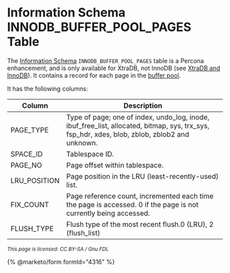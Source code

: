 # Information Schema INNODB\_BUFFER\_POOL\_PAGES Table

The [Information Schema](../../) `INNODB_BUFFER_POOL_PAGES` table is a Percona enhancement, and is only available for XtraDB, not InnoDB (see [XtraDB and InnoDB](../../../../../server-usage/storage-engines/innodb/)). It contains a record for each page in the [buffer pool](../../../../../server-usage/storage-engines/innodb/innodb-buffer-pool.md).

It has the following columns:

| Column        | Description                                                                                                                                        |
| ------------- | -------------------------------------------------------------------------------------------------------------------------------------------------- |
| PAGE\_TYPE    | Type of page; one of index, undo\_log, inode, ibuf\_free\_list, allocated, bitmap, sys, trx\_sys, fsp\_hdr, xdes, blob, zblob, zblob2 and unknown. |
| SPACE\_ID     | Tablespace ID.                                                                                                                                     |
| PAGE\_NO      | Page offset within tablespace.                                                                                                                     |
| LRU\_POSITION | Page position in the LRU (least-recently-used) list.                                                                                               |
| FIX\_COUNT    | Page reference count, incremented each time the page is accessed. 0 if the page is not currently being accessed.                                   |
| FLUSH\_TYPE   | Flush type of the most recent flush.0 (LRU), 2 (flush\_list)                                                                                       |

<sub>_This page is licensed: CC BY-SA / Gnu FDL_</sub>

{% @marketo/form formId="4316" %}

